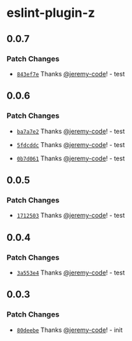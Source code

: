 # eslint-plugin-z

## 0.0.7

### Patch Changes

- [`843ef7e`](https://github.com/jeremy-code/eslint-plugin-z/commit/843ef7e1f61b78b9eb4a86000652b2c32535ac9b) Thanks [@jeremy-code](https://github.com/jeremy-code)! - test

## 0.0.6

### Patch Changes

- [`ba7a7e2`](https://github.com/jeremy-code/eslint-plugin-z/commit/ba7a7e27d3d1e777177cbb1fa4f6a1fd2b349496) Thanks [@jeremy-code](https://github.com/jeremy-code)! - test

- [`5fdcddc`](https://github.com/jeremy-code/eslint-plugin-z/commit/5fdcddc9aba1d7f3844f69c4327442efde2f73c0) Thanks [@jeremy-code](https://github.com/jeremy-code)! - test

- [`0b7d061`](https://github.com/jeremy-code/eslint-plugin-z/commit/0b7d061d1c071289c4a29a9577a0423450f68c39) Thanks [@jeremy-code](https://github.com/jeremy-code)! - test

## 0.0.5

### Patch Changes

- [`1712503`](https://github.com/jeremy-code/eslint-plugin-z/commit/171250301680db575d939624643b5ad8dd832efd) Thanks [@jeremy-code](https://github.com/jeremy-code)! - test

## 0.0.4

### Patch Changes

- [`3a553e4`](https://github.com/jeremy-code/eslint-plugin-z/commit/3a553e4d746084a21c13801ef37a46ee01a24a91) Thanks [@jeremy-code](https://github.com/jeremy-code)! - test

## 0.0.3

### Patch Changes

- [`80deebe`](https://github.com/jeremy-code/eslint-plugin-z/commit/80deebe8d4274227eb7aacb74b044cd634aa7ed4) Thanks [@jeremy-code](https://github.com/jeremy-code)! - init
